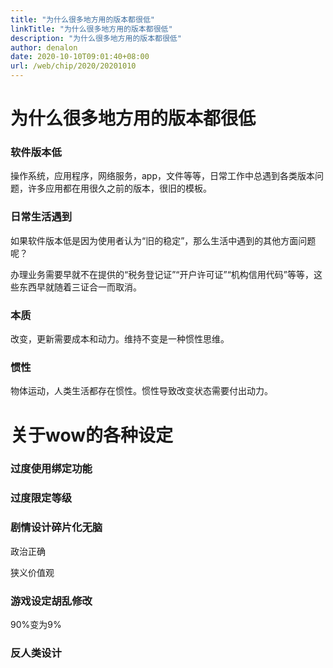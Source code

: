 ```yaml
---
title: "为什么很多地方用的版本都很低"
linkTitle: "为什么很多地方用的版本都很低"
description: "为什么很多地方用的版本都很低"
author: denalon
date: 2020-10-10T09:01:40+08:00
url: /web/chip/2020/20201010
---
```



# 为什么很多地方用的版本都很低

### 软件版本低

操作系统，应用程序，网络服务，app，文件等等，日常工作中总遇到各类版本问题，许多应用都在用很久之前的版本，很旧的模板。

### 日常生活遇到

如果软件版本低是因为使用者认为“旧的稳定”，那么生活中遇到的其他方面问题呢？

办理业务需要早就不在提供的“税务登记证”“开户许可证”“机构信用代码”等等，这些东西早就随着三证合一而取消。

### 本质

改变，更新需要成本和动力。维持不变是一种惯性思维。


### 惯性

物体运动，人类生活都存在惯性。惯性导致改变状态需要付出动力。


# 关于wow的各种设定

### 过度使用绑定功能

### 过度限定等级

### 剧情设计碎片化无脑

政治正确

狭义价值观

### 游戏设定胡乱修改
90%变为9%
### 反人类设计
